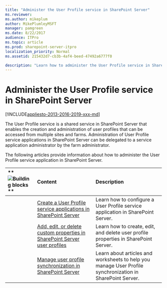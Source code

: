 ```yaml
---
title: "Administer the User Profile service in SharePoint Server"
ms.reviewer: 
ms.author: mikeplum
author: MikePlumleyMSFT
manager: pamgreen
ms.date: 8/22/2017
audience: ITPro
ms.topic: article
ms.prod: sharepoint-server-itpro
localization_priority: Normal
ms.assetid: 215432d7-cb3b-4af4-beed-47492a6777f0

description: "Learn how to administer the User Profile service in SharePoint Server."
---
```


# Administer the User Profile service in SharePoint Server

[!INCLUDE[appliesto-2013-2016-2019-xxx-md](../includes/appliesto-2013-2016-2019-xxx-md.md)]
  
The User Profile service is a shared service in SharePoint Server that enables the creation and administration of user profiles that can be accessed from multiple sites and farms. Administration of User Profile service applications in SharePoint Server can be delegated to a service application administrator by the farm administrator.
  
The following articles provide information about how to administer the User Profile service application in SharePoint Server.
  
|**        ![Building blocks](../media/mod_icon_buildingblock_M.png)                 **|**Content**|**Description**|
|:-----|:-----|:-----|
||[Create a User Profile service applications in SharePoint Server](../install/create-a-user-profile-service-application.md) <br/> |Learn how to configure a User Profile service application in SharePoint Server.  <br/> |
||[Add, edit, or delete custom properties in SharePoint Server user profiles](add-edit-or-delete-custom-properties-for-a-user-profile.md) <br/> |Learn how to create, edit, and delete user profile properties in SharePoint Server.  <br/> |
||[Manage user profile synchronization in SharePoint Server](manage-profile-synchronization.md) <br/> |Learn about articles and worksheets to help you manage User Profile synchronization in SharePoint Server.  <br/> |
   

